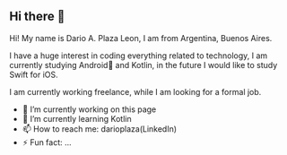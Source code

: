 ## Hi there 👋


Hi! My name is Dario A. Plaza Leon, I am from Argentina, Buenos Aires.

I have a huge interest in coding everything related to technology, I am currently studying Android🤖 and Kotlin, in the future I would like to study Swift for iOS.

I am currently working freelance, while I am looking for a formal job.

- 🔭 I’m currently working on this page
- 🌱 I’m currently learning Kotlin
- 📫 How to reach me: darioplaza(LinkedIn)
- ⚡ Fun fact: ...

